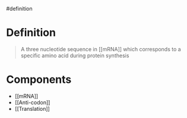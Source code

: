 #definition
# Definition
> A three nucleotide sequence in [[mRNA]] which corresponds to a specific amino acid during protein synthesis
# Components
- [[mRNA]]
- [[Anti-codon]]
- [[Translation]]